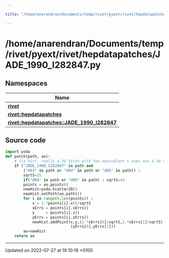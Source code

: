 ```yaml
---

title: "/home/anarendran/Documents/temp/rivet/pyext/rivet/hepdatapatches/JADE_1990_I282847.py"

---
```


# /home/anarendran/Documents/temp/rivet/pyext/rivet/hepdatapatches/JADE_1990_I282847.py



## Namespaces

| Name           |
| -------------- |
| **[rivet](http://example.org/namespaces/namespacerivet/)**  |
| **[rivet::hepdatapatches](http://example.org/namespaces/namespacerivet_1_1hepdatapatches/)**  |
| **[rivet::hepdatapatches::JADE_1990_I282847](http://example.org/namespaces/namespacerivet_1_1hepdatapatches_1_1jade__1990__i282847/)**  |




## Source code

```python
import yoda
def patch(path, ao):
    # fix hist, really a 2D histo with two equivalent x axes not a 3d one
    if ("JADE_1990_I282847" in path and
        ("d03" in path or "d04" in path or "d05" in path)) : 
        sqrtS=35.
        if("d04" in path or "d06" in path) : sqrtS=44.
        points = ao.points()
        newHist=yoda.Scatter2D()
        newHist.setPath(ao.path())
        for i in range(0,len(points)) :
            x = 2.*points[i].x()/sqrtS
            xErrs = points[i].xErrs()
            y     = points[i].z()
            yErrs = points[i].zErrs()
            newHist.addPoint(x,y,(2.*xErrs[0]/sqrtS,2.*xErrs[1]/sqrtS),
                             (yErrs[0],yErrs[1]))    
        ao=newHist
    return ao
```


-------------------------------

Updated on 2022-07-27 at 19:10:16 +0100
